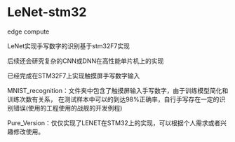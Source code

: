 # LeNet-stm32
edge compute


LeNet实现手写数字的识别基于stm32F7实现

后续还会研究复杂的CNN或DNN在高性能单片机上的实现

已经完成在STM32F7上实现触摸屏手写数字输入

MNIST_recognition：文件夹中包含了触摸屏输入手写数字，由于训练模型简化和训练次数有关系，
在测试样本中可以的到达98%正确率，自行手写存在一定的识别错误(使用的工程使用的战舰的开发例程)

Pure_Version：仅仅实现了LENET在STM32上的实现，可以根据个人需求或者兴趣修改使用。
